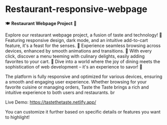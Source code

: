 # Restaurant-responsive-webpage
🍽️ **Restaurant Webpage Project** 🍔

Explore our restaurant webpage project, a fusion of taste and technology! 🌟 Featuring responsive design, dark mode, and an intuitive add-to-cart feature, it's a feast for the senses. 📱 Experience seamless browsing across devices, enhanced by smooth animations and transitions. 🌙 With every click, discover a menu teeming with culinary delights, easily adding favorites to your cart. 🛒 Dive into a world where the joy of dining meets the sophistication of web development – it's an experience to savor! 🍰 

The platform is fully responsive and optimized for various devices, ensuring a smooth and engaging user experience. Whether browsing for your favorite cuisine or managing orders, Taste the Taste brings a rich and intuitive experience to both users and restaurants.
br

Live Demo: https://tastethetaste.netlify.app/

You can customize it further based on specific details or features you want to highlight!






